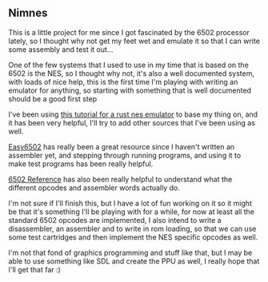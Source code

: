 Nimnes
------

This is a little project for me since I got fascinated by
the 6502 processor lately, so I thought why not get my feet 
wet and emulate it so that I can write some assembly and test
it out...

One of the few systems that I used to use in my time that is based
on the 6502 is the NES, so I thought why not, it's also a well documented
system, with loads of nice help, this is the first time I'm playing 
with writing an emulator for anything, so starting with something
that is well documented should be a good first step

I've been using [this tutorial for a rust nes emulator](https://bugzmanov.github.io/nes_ebook/chapter_1.html) to base my
thing on, and it has been very helpful, I'll try to add other sources that I've been using as well.

[Easy6502](https://skilldrick.github.io/easy6502/) has really been a great resource
since I haven't written an assembler yet, and stepping through running programs,
and using it to make test programs has been really helpful.

[6502 Reference](http://www.obelisk.me.uk/6502/reference.html) has also been really helpful to
understand what the different opcodes and assembler words actually do.

I'm not sure if I'll finish this, but I have a lot of fun working on it so it might be that
it's something I'll be playing with for a while, for now at least all the standard 6502 
opcodes are implemented, I also intend to write a disassembler, an assembler and to write
in rom loading, so that we can use some test cartridges and then implement the NES specific
opcodes as well.

I'm not that fond of graphics programming and stuff like that, but I may be able to use something
like SDL and create the PPU as well, I really hope that I'll get that far :)
